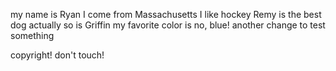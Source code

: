 my name is Ryan
I come from Massachusetts
I like hockey
Remy is the best dog
actually so is Griffin
my favorite color is no, blue!
another change to test something

copyright! don't touch!
